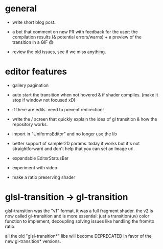 # general

- write short blog post.

- a bot that comment on new PR with feedback for the user: the compilation results (& potential errors/warns) + a preview of the transition in a GIF 😱

- review the old issues, see if we miss anything.

# editor features

- gallery pagination

- auto start the transition when not hovered & if shader compiles. (make it stop if window not focused xD)

- if there are edits. need to prevent redirection!

- write the / screen that quickly explain the idea of gl transition & how the repository works.

- import in "UniformsEditor" and no longer use the lib

- better support of sampler2D params. today it works but it's not straightforward and don't help that you can set an Image url.

- expandable EditorStatusBar

- experiment with video

- make a ratio preserving shader

# glsl-transition -> gl-transition

glsl-transition was the "v1" format, it was a full fragment shader. the v2 is now called gl-transition and is more essential: just a transition(uv) color function to implement, decoupling solving issues like handling the from/to ratio.

all the old "glsl-transition*" libs will become DEPRECATED in favor of the new gl-transition* versions.

